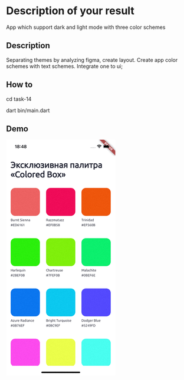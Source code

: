 # Description of your result

App which support dark and light mode with three color schemes 

## Description

Separating themes by analyzing figma, create layout. Create app color schemes with text schemes. Integrate one to ui;

## How to

cd task-14

dart bin/main.dart

## Demo

![result.gif](assets/docs/result.gif)